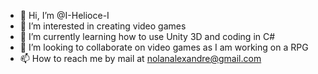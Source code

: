 - 👋 Hi, I’m @I-Helioce-I
- 👀 I’m interested in creating video games
- 🌱 I’m currently learning how to use Unity 3D and coding in C#
- 💞️ I’m looking to collaborate on video games as I am working on a RPG
- 📫 How to reach me by mail at nolanalexandre@gmail.com

<!---
I-Helioce-I/I-Helioce-I is a ✨ special ✨ repository because its `README.md` (this file) appears on your GitHub profile.
You can click the Preview link to take a look at your changes.
--->
